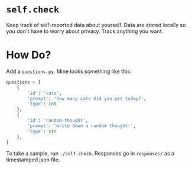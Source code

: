 # `self.check`

Keep track of self-reported data about yourself. Data are stored locally so you
don't have to worry about privacy. Track anything you want.

# How Do?

Add a `questions.py`. Mine looks something like this:

```python
questions = [
    {
        'id': 'cats',
        'prompt': 'how many cats did you pet today?',
        'type': int
    },
    {
        'id': 'random-thought',
        'prompt': 'write down a random thought:',
        'type': str
    },
]
```

To take a sample, run `./self.check`. Responses go in `responses/` as a
timestamped json file.
